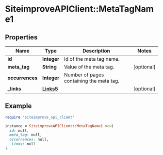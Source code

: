 # SiteimproveAPIClient::MetaTagName1

## Properties

| Name | Type | Description | Notes |
| ---- | ---- | ----------- | ----- |
| **id** | **Integer** | Id of the meta tag name. |  |
| **meta_tag** | **String** | Value of the meta tag. | [optional] |
| **occurrences** | **Integer** | Number of pages containing the meta tag. |  |
| **_links** | [**Links5**](Links5.md) |  | [optional] |

## Example

```ruby
require 'siteimprove_api_client'

instance = SiteimproveAPIClient::MetaTagName1.new(
  id: null,
  meta_tag: null,
  occurrences: null,
  _links: null
)
```


